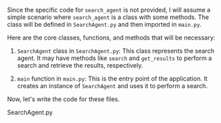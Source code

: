 Since the specific code for `search_agent` is not provided, I will assume a simple scenario where `search_agent` is a class with some methods. The class will be defined in `SearchAgent.py` and then imported in `main.py`.

Here are the core classes, functions, and methods that will be necessary:

1. `SearchAgent` class in `SearchAgent.py`: This class represents the search agent. It may have methods like `search` and `get_results` to perform a search and retrieve the results, respectively.

2. `main` function in `main.py`: This is the entry point of the application. It creates an instance of `SearchAgent` and uses it to perform a search.

Now, let's write the code for these files.

SearchAgent.py
